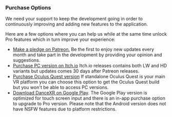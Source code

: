 ### Purchase Options

We need your support to keep the development going in order to continuously improving and adding new features to the application. 

Here are a few options where you can help us while at the same time unlock Pro features which in turn improve your experience: 

* [Make a pledge on Patreon.](https://www.patreon.com/dvvr/) Be the first to enjoy new updates every month and take part in the development by providing your opinion and suggestions. 
* [Purchase PC version on Itch.io](https://stormlab.itch.io/dvvr) Itch.io releases contains both LW and HD variants but updates comes 30 days after Patreon releases.  
* [Purchase Oculus Quest version](https://stormlab.itch.io/dancexr-quest) If standalone Oculus Quest is your main VR platform you can choose this option to get the Oculus Quest build but you won't be able to access PC versions. 
* [Download DanceXR on Google Play](https://play.google.com/store/apps/details?id=com.vrstormlab.dancexr). The Google Play version is optimized for touch screen input and there is an in-app purchase option to upgrade to Pro version. Please note that the Android version does not have NSFW features due to platform restrictions. 
